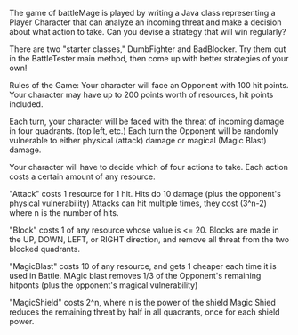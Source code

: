 The game of battleMage is played by writing a Java class representing a Player Character that can analyze
an incoming threat and make a decision about what action to take. Can you devise a strategy that will win regularly?

There are two "starter classes," DumbFighter and BadBlocker. Try them out in the BattleTester
main method, then come up with better strategies of your own!

Rules of the Game:
Your character will face an Opponent with 100 hit points.
Your character may have up to 200 points worth of resources, hit points included.

Each turn, your character will be faced with the threat of incoming damage in four quadrants. (top left, etc.)
Each turn the Opponent will be randomly vulnerable to either physical (attack) damage or magical (Magic Blast) damage.

Your character will have to decide which of four actions to take. Each action costs a certain amount of any resource.

"Attack" costs 1 resource for 1 hit. Hits do 10 damage (plus the opponent's physical vulnerability)
Attacks can hit multiple times, they cost (3^n-2) where n is the number of hits.

"Block" costs 1 of any resource whose value is <= 20.
Blocks are made in the UP, DOWN, LEFT, or RIGHT direction, and remove all threat from the two blocked quadrants.

"MagicBlast" costs 10 of any resource, and gets 1 cheaper each time it is used in Battle.
MAgic blast removes 1/3 of the Opponent's remaining hitponts (plus the opponent's magical vulnerability)

"MagicShield" costs 2^n, where n is the power of the shield
Magic Shied reduces the remaining threat by half in all quadrants, once for each shield power.




